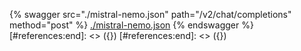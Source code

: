 [#references:start]: <> ({ "template": "openapi" })
[#references:start]: <> ({ "template": "openapi" })
{% swagger src="./mistral-nemo.json" path="/v2/chat/completions" method="post" %}
[./mistral-nemo.json](./mistral-nemo.json)
{% endswagger %}
[#references:end]: <> ({})
[#references:end]: <> ({})
